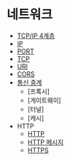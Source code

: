 # 네트워크

- [TCP/IP 4계층](./document/tcp_ip_4_layer.md)
- [IP](./document/ip.md)
- [PORT](./document/port.md)
- [TCP](./document/tcp.md)
- [URI](./document/uri.md)
- [CORS](./document/cors.md)
- [통신 중계](./document/communication_relay.md)
  - [프록시]
  - [게이트웨이]
  - [터널]
  - [캐시]
- HTTP
  - [HTTP](./document/http.md)
  - [HTTP 메시지](./document/http_message.md)
  - [HTTPS](./document/https.md)
